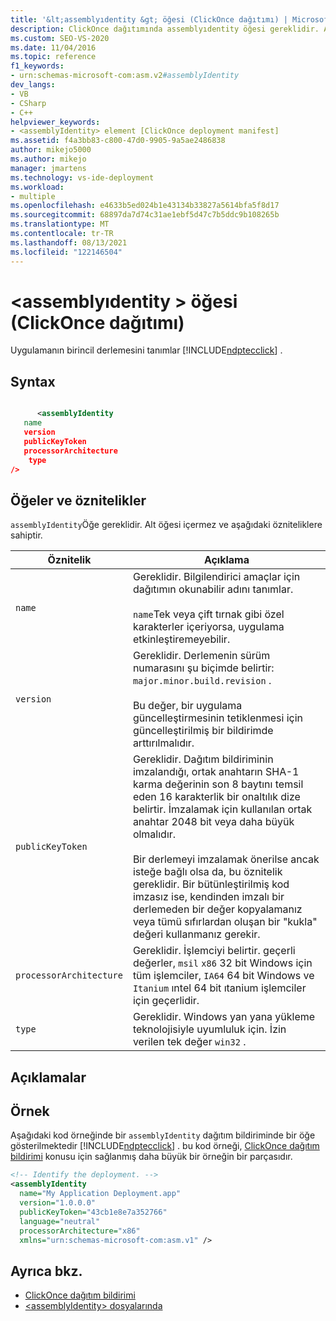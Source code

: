```yaml
---
title: '&lt;assemblyıdentity &gt; öğesi (ClickOnce dağıtımı) | Microsoft Docs'
description: ClickOnce dağıtımında assemblyıdentity öğesi gereklidir. Alt öğesi içermez ve bu makalede açıklanan özniteliklere sahiptir.
ms.custom: SEO-VS-2020
ms.date: 11/04/2016
ms.topic: reference
f1_keywords:
- urn:schemas-microsoft-com:asm.v2#assemblyIdentity
dev_langs:
- VB
- CSharp
- C++
helpviewer_keywords:
- <assemblyIdentity> element [ClickOnce deployment manifest]
ms.assetid: f4a3bb83-c800-47d0-9905-9a5ae2486838
author: mikejo5000
ms.author: mikejo
manager: jmartens
ms.technology: vs-ide-deployment
ms.workload:
- multiple
ms.openlocfilehash: e4633b5ed024b1e43134b33827a5614bfa5f8d17
ms.sourcegitcommit: 68897da7d74c31ae1ebf5d47c7b5ddc9b108265b
ms.translationtype: MT
ms.contentlocale: tr-TR
ms.lasthandoff: 08/13/2021
ms.locfileid: "122146504"
---
```

# <a name="ltassemblyidentitygt-element-clickonce-deployment"></a>&lt;assemblyıdentity &gt; öğesi (ClickOnce dağıtımı)
Uygulamanın birincil derlemesini tanımlar [!INCLUDE[ndptecclick](../deployment/includes/ndptecclick_md.md)] .

## <a name="syntax"></a>Syntax

```xml

      <assemblyIdentity  
   name 
   version
   publicKeyToken
   processorArchitecture
    type
/>
```

## <a name="elements-and-attributes"></a>Öğeler ve öznitelikler
 `assemblyIdentity`Öğe gereklidir. Alt öğesi içermez ve aşağıdaki özniteliklere sahiptir.

|Öznitelik|Açıklama|
|---------------|-----------------|
|`name`|Gereklidir. Bilgilendirici amaçlar için dağıtımın okunabilir adını tanımlar.<br /><br /> `name`Tek veya çift tırnak gibi özel karakterler içeriyorsa, uygulama etkinleştiremeyebilir.|
|`version`|Gereklidir. Derlemenin sürüm numarasını şu biçimde belirtir: `major.minor.build.revision` .<br /><br /> Bu değer, bir uygulama güncelleştirmesinin tetiklenmesi için güncelleştirilmiş bir bildirimde arttırılmalıdır.|
|`publicKeyToken`|Gereklidir. Dağıtım bildiriminin imzalandığı, ortak anahtarın SHA-1 karma değerinin son 8 baytını temsil eden 16 karakterlik bir onaltılık dize belirtir. İmzalamak için kullanılan ortak anahtar 2048 bit veya daha büyük olmalıdır.<br /><br /> Bir derlemeyi imzalamak önerilse ancak isteğe bağlı olsa da, bu öznitelik gereklidir. Bir bütünleştirilmiş kod imzasız ise, kendinden imzalı bir derlemeden bir değer kopyalamanız veya tümü sıfırlardan oluşan bir "kukla" değeri kullanmanız gerekir.|
|`processorArchitecture`|Gereklidir. İşlemciyi belirtir. geçerli değerler, `msil` `x86` 32 bit Windows için tüm işlemciler, `IA64` 64 bit Windows ve `Itanium` ıntel 64 bit ıtanium işlemciler için geçerlidir.|
|`type`|Gereklidir. Windows yan yana yükleme teknolojisiyle uyumluluk için. İzin verilen tek değer `win32` .|

## <a name="remarks"></a>Açıklamalar

## <a name="example"></a>Örnek
 Aşağıdaki kod örneğinde bir `assemblyIdentity` dağıtım bildiriminde bir öğe gösterilmektedir [!INCLUDE[ndptecclick](../deployment/includes/ndptecclick_md.md)] . bu kod örneği, [ClickOnce dağıtım bildirimi](../deployment/clickonce-deployment-manifest.md) konusu için sağlanmış daha büyük bir örneğin bir parçasıdır.

```xml
<!-- Identify the deployment. -->
<assemblyIdentity
  name="My Application Deployment.app"
  version="1.0.0.0"
  publicKeyToken="43cb1e8e7a352766"
  language="neutral"
  processorArchitecture="x86"
  xmlns="urn:schemas-microsoft-com:asm.v1" />
```

## <a name="see-also"></a>Ayrıca bkz.
- [ClickOnce dağıtım bildirimi](../deployment/clickonce-deployment-manifest.md)
- [\<assemblyIdentity> dosyalarında](../deployment/assemblyidentity-element-clickonce-application.md)